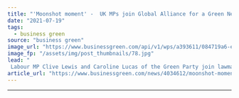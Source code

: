```yaml
---
title: "'Moonshot moment' -  UK MPs join Global Alliance for a Green New Deal"
date: "2021-07-19"
tags: 
  - business green
source: "business green"
image_url: "https://www.businessgreen.com/api/v1/wps/a393611/084719a6-ed08-402c-baf3-02c0fd0d9558/6/Caoline-Lucas-Clive-Lewis-green-new-deal-185x114.jpg"
image_fp: "/assets/img/post_thumbnails/78.jpg"
lead: "
 Labour MP Clive Lewis and Caroline Lucas of the Green Party join lawmakers from US, Brazil, EU and Costa Rica in new global climate justice campaign ..."
article_url: "https://www.businessgreen.com/news/4034612/moonshot-moment-uk-mps-join-global-alliance-green-deal"
---
```


---
